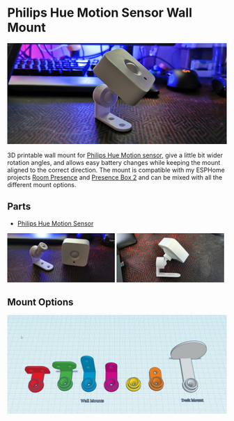 # Philips Hue Motion Sensor Wall Mount
![](small-mount.jpg)

3D printable wall mount for [Philips Hue Motion sensor](https://amzn.to/3eFKGZe), give a little bit wider rotation angles, and allows easy battery changes while keeping the mount aligned to the correct direction. The mount is compatible with my ESPHome projects [Room Presence](https://github.com/EvisHome/Home-Assistant/tree/main/esphome/presence) and [Presence Box 2](https://github.com/EvisHome/Home-Assistant/tree/main/esphome/presence-box-2) and can be mixed with all the different mount options.

## Parts

* [Philips Hue Motion Sensor](https://amzn.to/3eFKGZe)


<p float="left"> <img src="small-mount-01.jpg" width="49%" /> <img src="small-mount-02.jpg" width="49%" /></p> 


## Mount Options

![](mounts.jpg)
